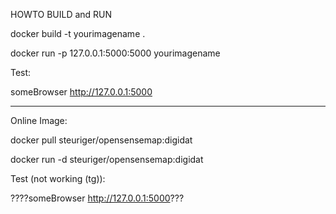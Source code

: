 HOWTO BUILD and RUN

docker build -t yourimagename .

docker run -p 127.0.0.1:5000:5000 yourimagename


Test:

someBrowser http://127.0.0.1:5000

------------------------------------------------

Online Image:

docker pull steuriger/opensensemap:digidat

docker run -d steuriger/opensensemap:digidat

Test (not working (tg)):

????someBrowser http://127.0.0.1:5000???
